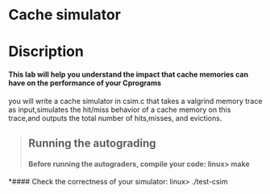 # Cache simulator

# Discription 
#### This lab will help you understand the impact that cache memories can have on the performance of your Cprograms
you will write a cache simulator in csim.c that takes a valgrind memory trace as input,simulates the hit/miss behavior of a cache memory on this trace,and outputs the total number of hits,misses, and evictions.

>## Running the autograding 
>
>#### Before running the autograders, compile your code: linux> make
*#### Check the correctness of your simulator: linux> ./test-csim



